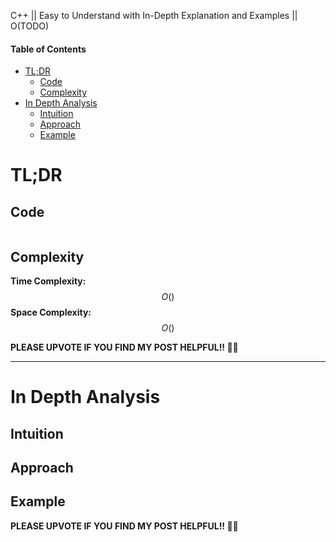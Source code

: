 C++ || Easy to Understand with In-Depth Explanation and Examples || O(TODO)

#### Table of Contents

- [TL;DR](#tldr)
  - [Code](#code)
  - [Complexity](#complexity)
- [In Depth Analysis](#in-depth-analysis)
  - [Intuition](#intuition)
  - [Approach](#approach)
  - [Example](#example)

# TL;DR



## Code

```c++

```

## Complexity

**Time Complexity:** $$O()$$
**Space Complexity:** $$O()$$

**PLEASE UPVOTE IF YOU FIND MY POST HELPFUL!! 🥺😁**

---

# In Depth Analysis

## Intuition



## Approach 



## Example



**PLEASE UPVOTE IF YOU FIND MY POST HELPFUL!! 🥺😁**